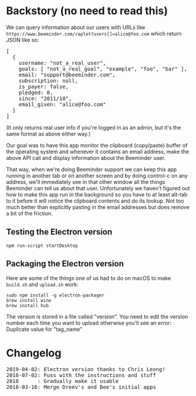 <h1>Backstory (no need to read this)</h1>

<p>
We can query information about our users with URLs like
<code>https://www.beeminder.com/raplet?users[]=alice@foo.com</code>
which return JSON like so:

<pre>
[
  {
    username: "not_a_real_user",
    goals: [ "not_a_real_goal", "example", "foo", "bar" ],
    email: "support@beeminder.com",
    subscription: null,
    is_payer: false,
    pledged: 0,
    since: "2011/10",
    email_given: "alice@foo.com"
  }
]
</pre>
  
(It only returns real user info if you're logged in as an admin, but it's the same format as above either way.)
</p>

<p>
Our goal was to have this app monitor the clipboard (copy/paste) buffer of the operating system and whenever it contains an email address, make the above API call and display information about the Beeminder user.
</p>

<p>
That way, when we're doing Beeminder support we can keep this app running in another tab or on another screen and by doing control-c on any address, we'll immediately see in that other window all the things Beeminder can tell us about that user.
Unfortunately we haven't figured out how to make this app run in the background so you have to at least alt-tab to it before it will notice the clipboard contents and do its lookup.
Not too much better than explicitly pasting in the email addresses but does remove a bit of the friction.
</p>

## Testing the Electron version

```
npm run-script startDesktop
```

## Packaging the Electron version

Here are some of the things one of us had to do on macOS to make `build.sh` and `upload.sh` work:

```
sudo npm install -g electron-packager
brew install wine
brew install hub
```

The version is stored in a file called "version". You need to edit the version number each time you want to upload otherwise you'll see an error: Duplicate value for "tag_name"

# Changelog

<pre>
2019-04-02: Electron version thanks to Chris Leong!
2018-07-02: Fuss with the instructions and stuff
2018      : Gradually make it usable
2018-03-16: Merge Dreev's and Bee's initial apps
</pre>
